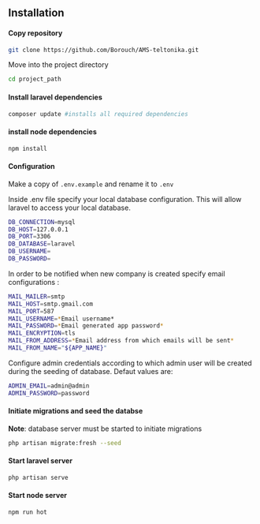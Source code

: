 ## Installation
#### Copy repository
```bash
git clone https://github.com/Borouch/AMS-teltonika.git
```

Move into the project directory
```bash
cd project_path
```

#### Install laravel dependencies
```bash
composer update #installs all required dependencies
```

#### install node dependencies
```bash
npm install
```

#### Configuration
Make a copy of `.env.example` and rename it to ``.env``

Inside .env file specify your local database configuration. This will allow laravel to access your local database.
```bash
DB_CONNECTION=mysql
DB_HOST=127.0.0.1
DB_PORT=3306
DB_DATABASE=laravel
DB_USERNAME=
DB_PASSWORD= 
```

In order to be notified when new company is created specify email configurations :

```bash
MAIL_MAILER=smtp  
MAIL_HOST=smtp.gmail.com  
MAIL_PORT=587  
MAIL_USERNAME=*Email username*  
MAIL_PASSWORD=*Email generated app password*  
MAIL_ENCRYPTION=tls  
MAIL_FROM_ADDRESS=*Email address from which emails will be sent*  
MAIL_FROM_NAME="${APP_NAME}"
```


Configure admin credentials according to which admin user will be created during the seeding of database. Defaut values are:
```bash
ADMIN_EMAIL=admin@admin  
ADMIN_PASSWORD=password
```

#### Initiate migrations and seed the databse
**Note**: database server must be started to initiate migrations

```bash
php artisan migrate:fresh --seed
```

#### Start laravel server
```bash
php artisan serve
```

#### Start node server
```bash
npm run hot
```


